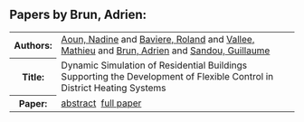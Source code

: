 <h2>Papers by Brun, Adrien:</h2>
<!-- Begin papers -->
<table>
<tr><th>Authors:</th><td>
<a href="../authors/author_005.html">Aoun, Nadine</a> and 
<a href="../authors/author_015.html">Baviere, Roland</a> and 
<a href="../authors/author_244.html">Vallee, Mathieu</a> and 
<a href="../authors/author_032.html">Brun, Adrien</a> and 
<a href="../authors/author_207.html">Sandou, Guillaume</a>
</td></tr>
<tr><th>Title:  </th><td>Dynamic Simulation of Residential Buildings Supporting the Development of Flexible Control in District Heating Systems</td></tr>
<tr><th>Paper:  </th><td><a href="../abstracts/Modelica2019abstract2A1.pdf">abstract</a>&nbsp;&nbsp;<a href="../papers/Modelica2019paper2A1.pdf">full paper</a></td></tr>
</table>
<br>
<!-- End papers -->
